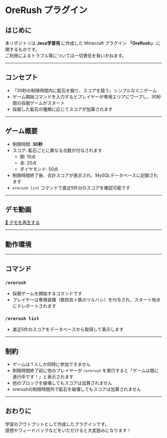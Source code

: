 # OreRush プラグイン

## はじめに
本リポジトリは **Java学習用** に作成した Minecraft プラグイン **「OreRush」** に関するものです。  
ご利用によるトラブル等については一切責任を負いかねます。

---

## コンセプト
- 「30秒の制限時間内に鉱石を掘り、スコアを競う」シンプルなミニゲーム  
- ゲーム開始コマンドを入力するとプレイヤーが専用エリアにワープし、30秒間の採掘ゲームがスタート  
- 採掘した鉱石の種類に応じてスコアが加算されます  

---

## ゲーム概要
- 制限時間: **30秒**
- スコア: 鉱石ごとに異なる点数が付与されます  
  - 銅: 10点  
  - 金: 20点  
  - ダイヤモンド: 50点  
- 制限時間終了後、合計スコアが表示され、MySQLデータベースに記録されます
- `orerush list` コマンドで直近5件分のスコアを確認可能です

---

## デモ動画
[🎥 デモを再生する](https://github.com/nukuisu/oreRush/raw/main/docs/orerush_demo.mp4)

---

## 動作環境
---
## コマンド

### `/orerush`
- 採掘ゲームを開始するコマンドです  
- プレイヤーは専用装備（鉄防具＋鉄のツルハシ）を付与され、スタート地点にテレポートされます  

### `/orerush list`
- 直近5件のスコアをデータベースから取得して表示します  

---

## 制約
- ゲームは 1 人しか同時に参加できません  
- 制限時間終了前に他のプレイヤーが `/orerush` を実行すると「ゲームは既に進行中です！」と表示されます  
- 他のブロックを破壊してもスコアは加算されません  
- orerushの制限時間外で鉱石を破壊してもスコアは加算されません

---

## おわりに
学習のアウトプットとして作成したプラグインです。  
感想やフィードバックなどをいただけると大変励みになります！

